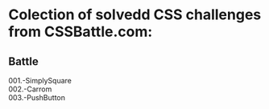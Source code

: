 # Colection of solvedd CSS challenges from CSSBattle.com:

## Battle
001.-SimplySquare  
002.-Carrom  
003.-PushButton  
